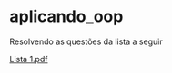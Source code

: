 # aplicando_oop

Resolvendo as questões da lista a seguir

[Lista 1.pdf](https://github.com/MateuslPinheiro/aplicando_oop/files/9046480/Lista.1.pdf)
